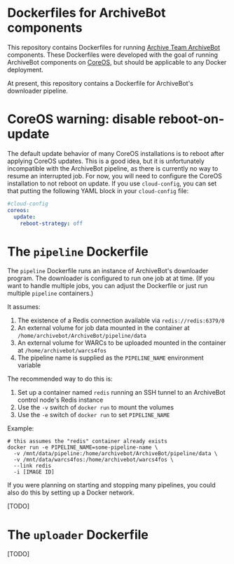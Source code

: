 # Dockerfiles for ArchiveBot components

This repository contains Dockerfiles for running [Archive Team ArchiveBot](https://github.com/ArchiveTeam/ArchiveBot) components.  These Dockerfiles were developed with the goal of running ArchiveBot components on [CoreOS](https://coreos.com/), but should be applicable to any Docker deployment.

At present, this repository contains a Dockerfile for ArchiveBot's downloader pipeline.

# CoreOS warning: disable reboot-on-update

The default update behavior of many CoreOS installations is to reboot after applying CoreOS updates.  This is a good idea, but it is unfortunately incompatible with the ArchiveBot pipeline, as there is currently no way to resume an interrupted job.  For now, you will need to configure the CoreOS installation to not reboot on update.  If you use `cloud-config`, you can set that putting the following YAML block in your `cloud-config` file:

```yaml
#cloud-config
coreos:
  update:
    reboot-strategy: off
```

# The `pipeline` Dockerfile

The `pipeline` Dockerfile runs an instance of ArchiveBot's downloader program.  The downloader is configured to run one job at at time.  (If you want to handle multiple jobs, you can adjust the Dockerfile or just run multiple `pipeline` containers.)  

It assumes:

1. The existence of a Redis connection available via `redis://redis:6379/0`
2. An external volume for job data mounted in the container at `/home/archivebot/ArchiveBot/pipeline/data`
3. An external volume for WARCs to be uploaded mounted in the container at `/home/archivebot/warcs4fos`
4. The pipeline name is supplied as the `PIPELINE_NAME` environment variable

The recommended way to do this is:

1. Set up a container named `redis` running an SSH tunnel to an ArchiveBot control node's Redis instance 
2. Use the `-v` switch of `docker run` to mount the volumes
3. Use the `-e` switch of `docker run` to set `PIPELINE_NAME`

Example:

```
# this assumes the "redis" container already exists
docker run -e PIPELINE_NAME=some-pipeline-name \
  -v /mnt/data/pipeline:/home/archivebot/ArchiveBot/pipeline/data \
  -v /mnt/data/warcs4fos:/home/archivebot/warcs4fos \
  --link redis
  -i [IMAGE ID]
```

If you were planning on starting and stopping many pipelines, you could also do this by setting up a Docker network.

[TODO]

# The `uploader` Dockerfile

[TODO]
